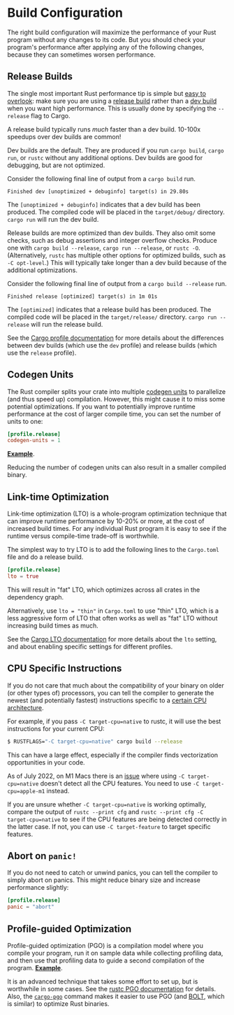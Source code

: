# Build Configuration

The right build configuration will maximize the performance of your Rust
program without any changes to its code. But you should check your program's
performance after applying any of the following changes, because they can
sometimes worsen performance.

## Release Builds

The single most important Rust performance tip is simple but [easy to
overlook]: make sure you are using a [release build] rather than a [dev build]
when you want high performance. This is usually done by specifying the
`--release` flag to Cargo.

[easy to overlook]: https://users.rust-lang.org/t/why-my-rust-program-is-so-slow/47764/5
[release build]: https://doc.rust-lang.org/cargo/reference/profiles.html#release
[dev build]: https://doc.rust-lang.org/cargo/reference/profiles.html#dev

A release build typically runs *much* faster than a dev build. 10-100x speedups
over dev builds are common!

Dev builds are the default. They are produced if you run `cargo build`,
`cargo run`, or `rustc` without any additional options. Dev builds are good
for debugging, but are not optimized.

Consider the following final line of output from a `cargo build` run.
```text
Finished dev [unoptimized + debuginfo] target(s) in 29.80s
```
The `[unoptimized + debuginfo]` indicates that a dev build has been produced.
The compiled code will be placed in the `target/debug/` directory. `cargo run`
will run the dev build.

Release builds are more optimized than dev builds. They also omit some checks,
such as debug assertions and integer overflow checks. Produce one with `cargo
build --release`, `cargo run --release`, or `rustc -O`. (Alternatively, `rustc`
has multiple other options for optimized builds, such as `-C opt-level`.) This
will typically take longer than a dev build because of the additional
optimizations.

Consider the following final line of output from a `cargo build --release` run.
```text
Finished release [optimized] target(s) in 1m 01s
```
The `[optimized]` indicates that a release build has been produced. The
compiled code will be placed in the `target/release/` directory. `cargo run
--release` will run the release build.

See the [Cargo profile documentation] for more details about the differences
between dev builds (which use the `dev` profile) and release builds (which use
the `release` profile).

[Cargo profile documentation]: https://doc.rust-lang.org/cargo/reference/profiles.html

## Codegen Units

The Rust compiler splits your crate into multiple [codegen units] to
parallelize (and thus speed up) compilation. However, this might cause it to
miss some potential optimizations. If you want to potentially improve runtime
performance at the cost of larger compile time, you can set the number of units
to one:
```toml
[profile.release]
codegen-units = 1
```
[**Example**](https://likebike.com/posts/How_To_Write_Fast_Rust_Code.html#emit-asm).

[codegen units]: https://doc.rust-lang.org/rustc/codegen-options/index.html#codegen-units

Reducing the number of codegen units can also result in a smaller compiled
binary.

## Link-time Optimization

Link-time optimization (LTO) is a whole-program optimization technique that can
improve runtime performance by 10-20% or more, at the cost of increased build
times. For any individual Rust program it is easy to see if the runtime versus
compile-time trade-off is worthwhile.

The simplest way to try LTO is to add the following lines to the `Cargo.toml`
file and do a release build.
```toml
[profile.release]
lto = true
```
This will result in "fat" LTO, which optimizes across all crates in the
dependency graph.

Alternatively, use `lto = "thin"` in `Cargo.toml` to use "thin" LTO, which is a
less aggressive form of LTO that often works as well as "fat" LTO without
increasing build times as much.

See the [Cargo LTO documentation] for more details about the `lto` setting, and
about enabling specific settings for different profiles.

[Cargo LTO documentation]: https://doc.rust-lang.org/cargo/reference/profiles.html#lto

## CPU Specific Instructions

If you do not care that much about the compatibility of your binary on older
(or other types of) processors, you can tell the compiler to generate the
newest (and potentially fastest) instructions specific to a [certain CPU
architecture].

[certain CPU architecture]: https://doc.rust-lang.org/1.41.1/rustc/codegen-options/index.html#target-cpu

For example, if you pass `-C target-cpu=native` to rustc, it will use the best
instructions for your current CPU:
```bash
$ RUSTFLAGS="-C target-cpu=native" cargo build --release
```

This can have a large effect, especially if the compiler finds vectorization
opportunities in your code.

As of July 2022, on M1 Macs there is an [issue] where using `-C
target-cpu=native` doesn't detect all the CPU features. You need to use `-C
target-cpu=apple-m1` instead.

[issue]: https://github.com/rust-lang/rust/issues/93889

If you are unsure whether `-C target-cpu=native` is working optimally, compare
the output of `rustc --print cfg` and `rustc --print cfg -C target-cpu=native`
to see if the CPU features are being detected correctly in the latter case. If
not, you can use `-C target-feature` to target specific features.

## Abort on `panic!`

If you do not need to catch or unwind panics, you can tell the compiler to
simply abort on panics. This might reduce binary size and increase performance
slightly:
```toml
[profile.release]
panic = "abort"
```

## Profile-guided Optimization

Profile-guided optimization (PGO) is a compilation model where you compile
your program, run it on sample data while collecting profiling data, and then
use that profiling data to guide a second compilation of the program.
[**Example**](https://blog.rust-lang.org/inside-rust/2020/11/11/exploring-pgo-for-the-rust-compiler.html).

It is an advanced technique that takes some effort to set up, but is worthwhile
in some cases. See the [rustc PGO documentation] for details. Also, the
[`cargo-pgo`] command makes it easier to use PGO (and [BOLT], which is similar)
to optimize Rust binaries.

[rustc PGO documentation]: https://doc.rust-lang.org/rustc/profile-guided-optimization.html
[`cargo-pgo`]: https://github.com/Kobzol/cargo-pgo
[BOLT]: https://github.com/llvm/llvm-project/tree/main/bolt
